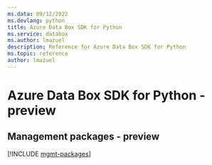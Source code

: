 ```yaml
---
ms.data: 09/12/2022
ms.devlang: python
title: Azure Data Box SDK for Python
ms.service: databox
ms.author: lmazuel
description: Reference for Azure Data Box SDK for Python
ms.topic: reference
author: lmazuel
---
```

# Azure Data Box SDK for Python - preview

## Management packages - preview
[!INCLUDE [mgmt-packages](data-box-mgmt-index.md)]
